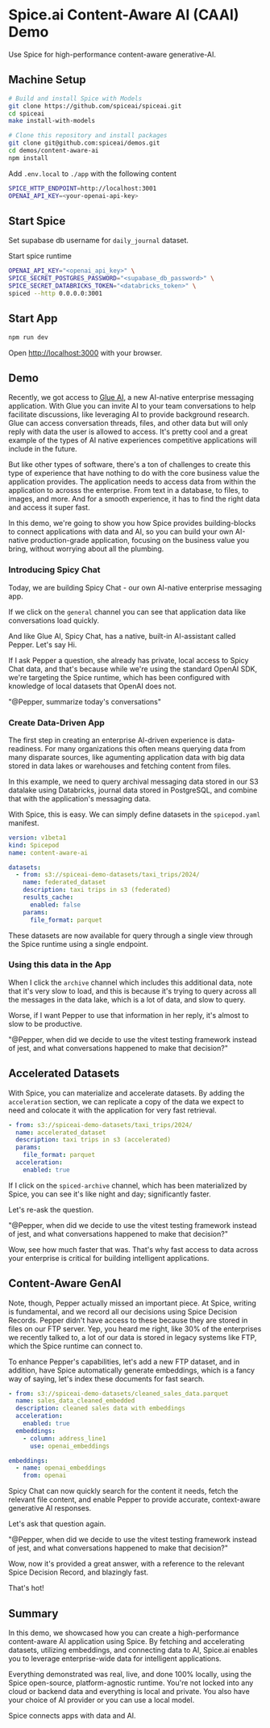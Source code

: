 # Spice.ai Content-Aware AI (CAAI) Demo

Use Spice for high-performance content-aware generative-AI.

## Machine Setup

```bash
# Build and install Spice with Models
git clone https://github.com/spiceai/spiceai.git
cd spiceai
make install-with-models

# Clone this repository and install packages
git clone git@github.com:spiceai/demos.git
cd demos/content-aware-ai
npm install
```

Add `.env.local` to `./app` with the following content

```bash
SPICE_HTTP_ENDPOINT=http://localhost:3001
OPENAI_API_KEY=<your-openai-api-key>
```

## Start Spice

Set supabase db username for `daily_journal` dataset.

Start spice runtime

```bash
OPENAI_API_KEY="<openai_api_key>" \
SPICE_SECRET_POSTGRES_PASSWORD="<supabase_db_password>" \
SPICE_SECRET_DATABRICKS_TOKEN="<databricks_token>" \
spiced --http 0.0.0.0:3001
```

## Start App

```bash
npm run dev
```

Open [http://localhost:3000](http://localhost:3000) with your browser.

## Demo

Recently, we got access to [Glue AI](https://glue.ai), a new AI-native enterprise messaging application. With Glue you can invite AI to your team
conversations to help facilitate discussions, like leveraging AI to provide background research. Glue can access conversation threads, files, and other data but will only reply with data the user is allowed to access. It's pretty cool and a great example of the types of AI native experiences competitive applications will include in the future.

But like other types of software, there's a ton of challenges to create this type of experience that have nothing to do with the core business value the application provides. The application needs to access data from within the application to acrosss the enterprise. From text in a database, to files, to images, and more. And for a smooth experience, it has to find the right data and access it super fast.

In this demo, we're going to show you how Spice provides building-blocks to connect applications with data and AI, so you can build your own AI-native production-grade application, focusing on the business value you bring, without worrying about all the plumbing.

### Introducing Spicy Chat

Today, we are building Spicy Chat - our own AI-native enterprise messaging app.

If we click on the `general` channel you can see that application data like conversations load quickly.

And like Glue AI, Spicy Chat, has a native, built-in AI-assistant called Pepper. Let's say Hi.

If I ask Pepper a question, she already has private, local access to Spicy Chat data, and that's because while we're using the standard OpenAI SDK, we're targeting the Spice runtime, which has been configured with knowledge of local datasets that OpenAI does not.

"@Pepper, summarize today's conversations"

### Create Data-Driven App

The first step in creating an enterprise AI-driven experience is data-readiness. For many organizations this often means querying data from many disparate sources, like agumenting application data with big data stored in data lakes or warehouses and fetching content from files.

In this example, we need to query archival messaging data stored in our S3 datalake using Databricks, journal data stored in PostgreSQL, and combine that with the application's messaging data.

With Spice, this is easy. We can simply define datasets in the `spicepod.yaml` manifest.

```yaml
version: v1beta1
kind: Spicepod
name: content-aware-ai

datasets:
  - from: s3://spiceai-demo-datasets/taxi_trips/2024/
    name: federated_dataset
    description: taxi trips in s3 (federated)
    results_cache:
      enabled: false
    params:
      file_format: parquet
```

These datasets are now available for query through a single view through the Spice runtime using a single endpoint.

### Using this data in the App

When I click the `archive` channel which includes this additional data, note that it's very slow to load, and this is because it's trying to query across all the messages in the data lake, which is a lot of data, and slow to query.

Worse, if I want Pepper to use that information in her reply, it's almost to slow to be productive.

"@Pepper, when did we decide to use the vitest testing framework instead of jest, and what conversations happened to make that decision?"

## Accelerated Datasets

With Spice, you can materialize and accelerate datasets. By adding the `acceleration` section, we can replicate a copy of the data we expect to need and colocate it with the application for very fast retrieval.

```yaml
- from: s3://spiceai-demo-datasets/taxi_trips/2024/
  name: accelerated_dataset
  description: taxi trips in s3 (accelerated)
  params:
    file_format: parquet
  acceleration:
    enabled: true
```

If I click on the `spiced-archive` channel, which has been materialized by Spice, you can see it's like night and day; significantly faster.

Let's re-ask the question.

"@Pepper, when did we decide to use the vitest testing framework instead of jest, and what conversations happened to make that decision?"

Wow, see how much faster that was. That's why fast access to data across your enterprise is critical for building intelligent applications.

## Content-Aware GenAI

Note, though, Pepper actually missed an important piece. At Spice, writing is fundamental, and we record all our decisions using Spice Decision Records. Pepper didn't have access to these because they are stored in files on our FTP server. Yep, you heard me right, like 30% of the enterprises we recently talked to, a lot of our data is stored in legacy systems like FTP, which the Spice runtime can connect to.

To enhance Pepper's capabilities, let's add a new FTP dataset, and in addition, have Spice automatically generate embeddings, which is a fancy way of saying, let's index these documents for fast search.

```yaml
- from: s3://spiceai-demo-datasets/cleaned_sales_data.parquet
  name: sales_data_cleaned_embedded
  description: cleaned sales data with embeddings
  acceleration:
    enabled: true
  embeddings:
    - column: address_line1
      use: openai_embeddings

embeddings:
  - name: openai_embeddings
    from: openai
```

Spicy Chat can now quickly search for the content it needs, fetch the relevant file content, and enable Pepper to provide accurate, context-aware generative AI responses.

Let's ask that question again.

"@Pepper, when did we decide to use the vitest testing framework instead of jest, and what conversations happened to make that decision?"

Wow, now it's provided a great answer, with a reference to the relevant Spice Decision Record, and blazingly fast.

That's hot!

## Summary

In this demo, we showcased how you can create a high-performance content-aware AI application using Spice. By fetching and accelerating datasets, utilizing embeddings, and connecting data to AI, Spice.ai enables you to leverage enterprise-wide data for intelligent applications.

Everything demonstrated was real, live, and done 100% locally, using the Spice open-source, platform-agnostic runtime. You're not locked into any cloud or backend data and everything is local and private. You also have your choice of AI provider or you can use a local model.

Spice connects apps with data and AI.
